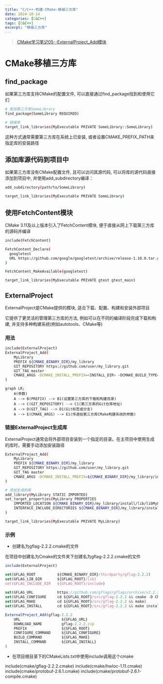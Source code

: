 ```yaml
---
title: "C/C++-构建-CMake-移植三方库"
date: 2024-10-14
categories: [C&C++]
tags: [C&C++]
excerpt: "移植三方库"
---
```


> [CMake学习笔记05--ExternalProject_Add模块](https://blog.csdn.net/zym326975/article/details/106118063)

# CMake移植三方库

## find_package

如果第三方库支持CMake的配置文件, 可以直接通过find_package找到和使用它们

```sh
# 查找第三方库SomeLibrary
find_package(SomeLibrary REQUIRED)

# 链接库
target_link_libraries(MyExecutable PRIVATE SomeLibrary::SomeLibrary) 
```

这种方式通常需要第三方库在系统上已安装, 或者设置CMAKE_PREFIX_PATH来指定库的安装路径

## 添加库源代码到项目中

如果第三方库没有CMake配置文件, 且可以访问其源代码, 可以将库的源代码直接添加到项目中, 并使用add_subdirectory编译：

```sh
add_subdirectory(path/to/SomeLibrary)

target_link_libraries(MyExecutable PRIVATE SomeLibrary)
```

## 使用FetchContent模块

CMake 3.11及以上版本引入了FetchContent模块, 便于直接从网上下载第三方库的源码并编译

```sh
include(FetchContent)

FetchContent_Declare(
  googletest
  URL https://github.com/google/googletest/archive/release-1.10.0.tar.gz
)

FetchContent_MakeAvailable(googletest)

target_link_libraries(MyExecutable PRIVATE gtest gtest_main)
```

## ExternalProject

ExternalProject是CMake提供的模块, 适合下载、配置、构建和安装外部项目

它提供了更灵活的管理第三方库的方法, 例如可以在不同的编译阶段完成下载和构建, 并支持多种构建系统(例如autotools、CMake等)

### 用法

```sh
include(ExternalProject)
ExternalProject_Add(
    MyLibrary
    PREFIX ${CMAKE_BINARY_DIR}/my_library
    GIT_REPOSITORY https://github.com/user/my_library.git
    GIT_TAG master
    CMAKE_ARGS -DCMAKE_INSTALL_PREFIX=<INSTALL_DIR> -DCMAKE_BUILD_TYPE=Release
)
```

```mermaid
graph LR;
    A(参数)
    A --> B(PREFIX) --> B1(设置第三方库的下载和构建目录)
    A --> C(GIT_REPOSITORY) --> C1(第三方库的Git仓库地址)
    A --> D(GIT_TAG) --> D1(Git标签或分支)
    A --> E(CMAKE_ARGS) --> E1(传递给第三方库CMake构建系统的参数)
```

### 链接ExternalProject生成库

ExternalProject通常会将外部项目安装到一个指定的目录。在主项目中使用生成的库时，需要手动添加安装路径

```sh
ExternalProject_Add(
    MyLibrary
    PREFIX ${CMAKE_BINARY_DIR}/my_library
    GIT_REPOSITORY https://github.com/user/my_library.git
    GIT_TAG master
    CMAKE_ARGS -DCMAKE_INSTALL_PREFIX=${CMAKE_BINARY_DIR}/my_library/install
)

# 添加生成的库
add_library(MyLibrary STATIC IMPORTED)
set_target_properties(MyLibrary PROPERTIES
    IMPORTED_LOCATION ${CMAKE_BINARY_DIR}/my_library/install/lib/libMyLibrary.a
    INTERFACE_INCLUDE_DIRECTORIES ${CMAKE_BINARY_DIR}/my_library/install/include
)

target_link_libraries(MyExecutable PRIVATE MyLibrary)
```


### 示例

- 创建名为gflag-2.2.2.cmake的文件

在项目中创建名为Cmake的文件夹下创建名为gflag-2.2.2.cmake的文件

```js
include(ExternalProject)

set(GFLAG_ROOT          ${CMAKE_BINARY_DIR}/thirdparty/gflag-2.2.2)
set(GFLAG_LIB_DIR       ${GFLAG_ROOT}/lib)
set(GFLAG_INCLUDE_DIR   ${GFLAG_ROOT}/include)
 
set(GFLAG_URL           https://github.com/gflags/gflags/archive/v2.2.2.zip)
set(GFLAG_CONFIGURE     cd ${GFLAG_ROOT}/src/gflag-2.2.2 && cmake -D CMAKE_INSTALL_PREFIX=${GFLAG_ROOT} .)
set(GFLAG_MAKE          cd ${GFLAG_ROOT}/src/gflag-2.2.2 && make)
set(GFLAG_INSTALL       cd ${GFLAG_ROOT}/src/gflag-2.2.2 && make install)

ExternalProject_Add(gflag-2.2.2
    URL                   ${GFLAG_URL}
    DOWNLOAD_NAME         gflag-2.2.2.zip
    PREFIX                ${GFLAG_ROOT}
    CONFIGURE_COMMAND     ${GFLAG_CONFIGURE}
    BUILD_COMMAND         ${GFLAG_MAKE}
    INSTALL_COMMAND       ${GFLAG_INSTALL}
)
```

- 在项目根目录下的CMakeLists.txt中使用include调用这个cmake

include(cmake/gflag-2.2.2.cmake)
include(cmake/hwloc-1.11.cmake)
include(cmake/protobuf-2.6.1.cmake)
include(cmake/protobuf-2.6.1-compile.cmake)